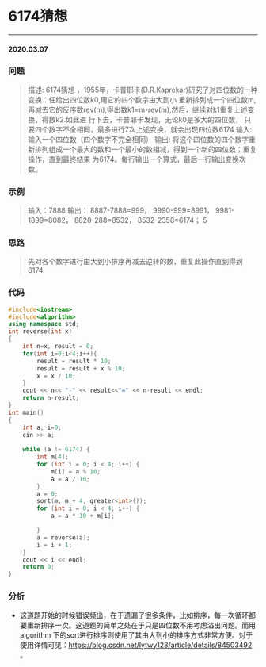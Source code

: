 # 6174猜想
***
#### 2020.03.07

### 问题
>描述:
6174猜想 ，1955年，卡普耶卡(D.R.Kaprekar)研究了对四位数的一种变换：任给出四位数k0,用它的四个数字由大到小
重新排列成一个四位数m,再减去它的反序数rev(m),得出数k1=m-rev(m),然后，继续对k1重复上述变换，得数k2.如此进
行下去，卡普耶卡发现，无论k0是多大的四位数， 只要四个数字不全相同，最多进行7次上述变换，就会出现四位数6174
输入:
输入一个四位数（四个数字不完全相同）
输出:
将这个四位数的四个数字重新排列组成一个最大的数和一个最小的数相减，得到一个新的四位数；重复操作，直到最终结果
为6174。每行输出一个算式，最后一行输出变换次数。

### 示例
>输入：7888 
输出：
8887-7888=999，
9990-999=8991，
9981-1899=8082，
8820-288=8532，
8532-2358=6174；
5

### 思路
>先对各个数字进行由大到小排序再减去逆转的数，重复此操作直到得到6174.

### 代码
```c++
#include<iostream>
#include<algorithm>
using namespace std;
int reverse(int x)
{
    int n=x, result = 0;
    for(int i=0;i<4;i++){
        result = result * 10;
        result = result + x % 10;
        x = x / 10;
    }
    cout << n<< "-" << result<<"=" << n-result << endl;
    return n-result;
}
int main()
{
	int a, i=0;
	cin >> a;
    
	while (a != 6174) {
        int m[4];
        for (int i = 0; i < 4; i++) {
            m[i] = a % 10;
            a = a / 10;
        }
        a = 0;
        sort(m, m + 4, greater<int>());
        for (int i = 0; i < 4; i++) {
            a = a * 10 + m[i];

        }
        a = reverse(a);
        i = i + 1;
    }
    cout << i << endl;
    return 0;
}
```
### 分析
 - 这道题开始的时候错误频出，在于遗漏了很多条件，比如排序，每一次循环都要重新排序一次。这道题的简单之处在于只是四位数不用考虑溢出问题。而用algorithm
   下的sort进行排序则使用了其由大到小的排序方式非常方便。对于使用详情可见：https://blog.csdn.net/lytwy123/article/details/84503492 。
